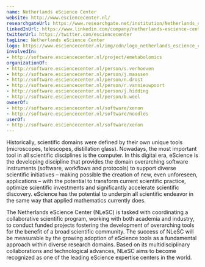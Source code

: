 ```yaml
---
name: Netherlands eScience Center
website: http://www.esciencecenter.nl/
researchgateUrl: https://www.researchgate.net/institution/Netherlands_eScience_Center
linkedInUrl: https://www.linkedin.com/company/netherlands-escience-center
twitterUrl: https://twitter.com/esciencecenter
tagLine: Netherlands eScience Center
logo: https://www.esciencecenter.nl/img/cdn/logo_netherlands_escience_center.jpg
involvedIn:
- http://software.esciencecenter.nl/project/emetabolomics
organizationOf:
- http://software.esciencecenter.nl/person/s.verhoeven
- http://software.esciencecenter.nl/person/j.maassen
- http://software.esciencecenter.nl/person/n.drost
- http://software.esciencecenter.nl/person/r.vannieuwpoort
- http://software.esciencecenter.nl/person/j.hidding
- http://software.esciencecenter.nl/person/b.weel
ownerOf:
- http://software.esciencecenter.nl/software/xenon
- http://software.esciencecenter.nl/software/noodles
userOf:
- http://software.esciencecenter.nl/software/xenon
---
```

Historically, scientific domains were defined by their own unique tools (microscopes, telescopes, distillation glass). Nowadays, the most important tool in all scientific disciplines is the computer. In this digital era, eScience is the developing discipline that provides the domain overarching software instruments (software, workflows and protocols) to support diverse scientific initiatives – making possible the creation of new, even unforeseen, applications – with the potential to transform current scientific practice, optimize scientific investments and significantly accelerate scientific discovery. eScience has the potential to underpin all scientific endeavor in the same way that applied mathematics currently does.

The Netherlands eScience Center (NLeSC) is tasked with coordinating a collaborative scientific program, working with both academia and industry, to conduct funded projects fostering the development of overarching tools for the benefit of a broad scientific community. The success of NLeSC will be measurable by the growing adoption of eScience tools as a fundamental approach within diverse research domains. Based on its multidisciplinary collaborations and technological advances, NLeSC aims to become recognized as one of the leading eScience expertise centers in the world.
